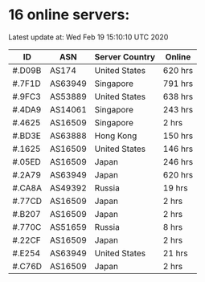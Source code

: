 # 16 online servers:

Latest update at: Wed Feb 19 15:10:10 UTC 2020

| ID | ASN | Server Country | Online |
| -- | --- | -------------- | ------ |
| #.D09B | AS174 | United States | 620 hrs |
| #.7F1D | AS63949 | Singapore | 791 hrs |
| #.9FC3 | AS53889 | United States | 638 hrs |
| #.4DA9 | AS14061 | Singapore | 243 hrs |
| #.4625 | AS16509 | Singapore | 2 hrs |
| #.BD3E | AS63888 | Hong Kong | 150 hrs |
| #.1625 | AS16509 | United States | 146 hrs |
| #.05ED | AS16509 | Japan | 246 hrs |
| #.2A79 | AS63949 | Japan | 620 hrs |
| #.CA8A | AS49392 | Russia | 19 hrs |
| #.77CD | AS16509 | Japan | 2 hrs |
| #.B207 | AS16509 | Japan | 2 hrs |
| #.770C | AS51659 | Russia | 8 hrs |
| #.22CF | AS16509 | Japan | 2 hrs |
| #.E254 | AS63949 | United States | 21 hrs |
| #.C76D | AS16509 | Japan | 2 hrs |

